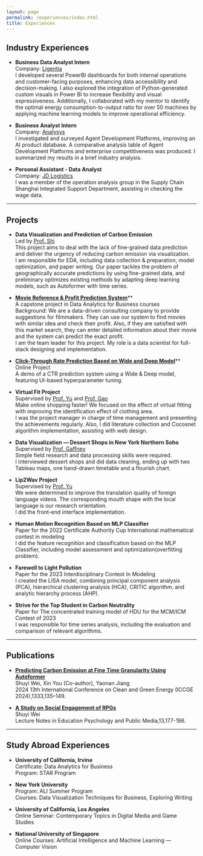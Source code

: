 ```yaml
---
layout: page
permalink: /experiences/index.html
title: Experiences
---
```


## Industry Experiences

- **Business Data Analyst Intern**<br>Company: [Ligentia](https://ligentia.com/)<br>I developed several PowerBI dashboards for both internal operations and customer-facing purposes, enhancing data accessibility and decision-making. I also explored the integration of Python-generated custom visuals in Power BI to increase flexibility and visual expressiveness. Additionally, I collaborated with my mentor to identify the optimal energy consumption-to-output ratio for over 50 machines by applying machine learning models to improve operational efficiency.<br>

- **Business Analyst Intern**<br>Company: [Analysys](https://www.analysys.cn/)<br>I investigated and surveyed Agent Development Platforms, improving an AI product database. A comparative analysis table of Agent Development Platforms and enterprise competitiveness was produced. I summarized my results in a brief industry analysis.<br>

- **Personal Assistant - Data Analyst**<br>Company: [JD Logistics](https://www.jdl.com/en/profile)<br>I was a member of the operation analysis group in the Supply Chain Shanghai Integrated Support Department, assisting in checking the wage data.<br>


---


## Projects

- **Data Visualization and Prediction of Carbon Emission**<br>Led by [Prof. Shi](https://faculty.hdu.edu.cn/jsjxy/sxy2/main.htm)<br>This project aims to deal with the lack of fine-grained data prediction and deliver the urgency of reducing carbon emission via visualization.<br>I am responsible for EDA, including data collection & preparation, model optimization, and paper writing. Our paper tackles the problem of geographically accurate predictions by using fine-grained data, and preliminary optimizes existing methods by adapting deep learning models, such as Autoformer with time series.<br>

- [**Movie Reference & Profit Prediction System**](https://huggingface.co/spaces/Evie25/recommendation_system)**<br>A capstone project in Data Analytics for Business courses<br>Background: We are a data-driven consulting company to provide suggestions for filmmakers. They can use our system to find movies with similar idea and check their profit. Also, if they are satisfied with this market search, they can enter detailed information about their movie and the system can predict the exact profit.<br>I am the team leader for this project. My role is a data scientist for full-stack designing and implementation.<br>

- [**Click-Through Rate Prediction Based on Wide and Deep Model**](https://huggingface.co/spaces/Evie25/CTR_Prediction)**<br>Online Project<br>A demo of a CTR prediction system using a Wide & Deep model, featuring UI-based hyperparameter tuning.<br>

- **Virtual Fit Project**<br>Supervised by [Prof. Yu](https://computer.hdu.edu.cn/2021/1217/c6770a140242/page.htm) and [Prof. Gao](https://hz.xidian.edu.cn/info/1286/5200.htm)<br>Make online shopping faster! We focused on the effect of virtual fitting with improving the identification effect of clothing area.<br>I was the project manager in charge of time management and presenting the achievements regularly. Also, I did literature collection and Cocosnet algorithm implementation, assisting with web design.<br>

- **Data Visualization — Dessert Shops in New York Northern Soho**<br>Supervised by [Prof. Gaffney](https://www.sps.nyu.edu/homepage/academics/faculty-directory/20072-christopher-t-gaffney.html#about20072)<br>Simple field research and data processing skills were required.<br>I interviewed dessert shops and did data cleaning, ending up with two Tableau maps, one hand-drawn timetable and a flourish chart.<br>

- **Lip2Wav Project**<br>Supervised by [Prof. Yu](https://computer.hdu.edu.cn/2021/1217/c6770a140242/page.htm)<br>We were determined to improve the translation quality of foreign language videos. The corresponding mouth shape with the local language is our research orientation.<br>I did the front-end interface implementation.<br>

- **Human Motion Recognition Based on MLP Classifier**<br>Paper for the 2022 Certificate Authority Cup International mathematical contest in modeling<br>I did the feature recognition and classification based on the MLP Classifier, including model assessment and optimization(overfitting problem).<br>

- **Farewell to Light Pollution**<br>Paper for the 2023 Interdisciplinary Contest In Modeling<br>I created the LISA model, combining principal component analysis (PCA), hierarchical clustering analysis (HCA), CRITIC algorithm, and analytic hierarchy process (AHP).<br>

- **Strive for the Top Student in Carbon Neutrality**<br>Paper for The concentrated training model of HDU for the MCM/ICM Contest of 2023<br>I was responsible for time series analysis, including the evaluation and comparison of relevant algorithms.<br>


---

## Publications

- [**Predicting Carbon Emission at Fine Time Granularity Using Autoformer**](https://link.springer.com/chapter/10.1007/978-981-96-1812-5_13)<br>Shuyi Wei, Xin You (Co-author), Yaonan Jiang<br>2024 13th International Conference on Clean and Green Energy (ICCGE 2024),1333,135–149. <br>

- [**A Study on Social Engagement of RPGs**](https://doi.org/10.54254/2753-7048/13/20230879)<br>Shuyi Wei<br>Lecture Notes in Education Psychology and Public 
Media,13,177-186. <br>

---
## Study Abroad Experiences

- **University of California, Irvine**<br>Certificate: Data Analytics for Business<br>Program: STAR Program<br>

- **New York University**<br>Program: ALI Summer Program<br>Courses: Data Visualization Techniques for Business, Exploring Writing<br>

- **University of California, Los Angeles**<br>Online Seminar: Contemporary Topics in Digital Media and Game Studies<br>

- **National University of Singapore**<br>Online Courses: Artificial Intelligence and Machine Learning — Computer Vision<br>
